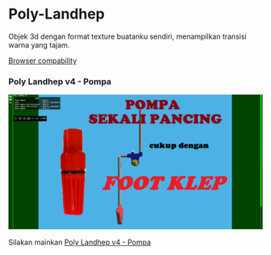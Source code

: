 # Poly-Landhep  
  
Objek 3d dengan format texture buatanku sendiri, menampilkan transisi warna yang tajam.

[Browser compability](https://developer.mozilla.org/en-US/docs/Web/API/WebGPU_API#browser_compatibility)
  
### Poly Landhep v4 - Pompa
![gambar utama1](Pompa%20FOOT%20KLEP.png)
  
Silakan mainkan [Poly Landhep v4 - Pompa](https://angkasamuhammad.github.io/Poly-Landhep/Poly%20Landhep/v4/Poly%20Landhep%20v4.html?resource=3d/pompa/reso.json&encoder=3d/pompa/enco.json&controller=3d/pompa/cont.json)  
